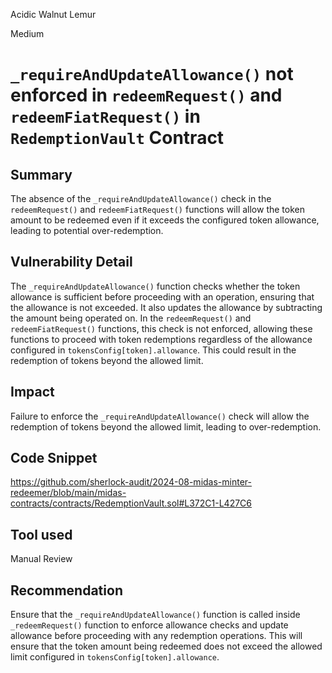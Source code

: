 Acidic Walnut Lemur

Medium

# `_requireAndUpdateAllowance()` not enforced in `redeemRequest()` and `redeemFiatRequest()` in `RedemptionVault` Contract

## Summary
The absence of the `_requireAndUpdateAllowance()` check in the `redeemRequest()` and `redeemFiatRequest()` functions will allow the token amount to be redeemed even if it exceeds the configured token allowance, leading to potential over-redemption.

## Vulnerability Detail
The `_requireAndUpdateAllowance()` function checks whether the token allowance is sufficient before proceeding with an operation, ensuring that the allowance is not exceeded. It also updates the allowance by subtracting the amount being operated on. In the `redeemRequest()` and `redeemFiatRequest()` functions, this check is not enforced, allowing these functions to proceed with token redemptions regardless of the allowance configured in `tokensConfig[token].allowance`. This could result in the redemption of tokens beyond the allowed limit.

## Impact
Failure to enforce the `_requireAndUpdateAllowance()` check will allow the redemption of tokens beyond the allowed limit, leading to over-redemption.

## Code Snippet
https://github.com/sherlock-audit/2024-08-midas-minter-redeemer/blob/main/midas-contracts/contracts/RedemptionVault.sol#L372C1-L427C6

## Tool used

Manual Review

## Recommendation
Ensure that the `_requireAndUpdateAllowance()` function is called inside `_redeemRequest()` function to enforce allowance checks 
 and update allowance before proceeding with any redemption operations. This will ensure that the token amount being redeemed does not exceed the allowed limit configured in `tokensConfig[token].allowance`.